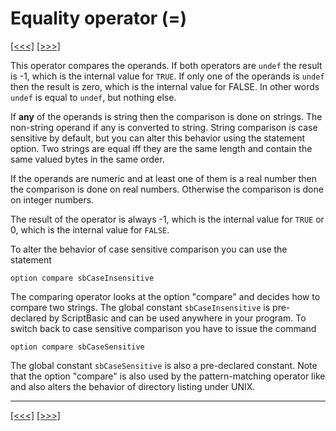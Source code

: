 # Equality operator (=)

[\[\<\<\<\]](ug_9.10.1.7.md) [\[\>\>\>\]](ug_9.10.1.9.md)

This operator compares the operands. If both operators are `undef` the
result is -1, which is the internal value for `TRUE`. If only one of the
operands is `undef` then the result is zero, which is the internal value
for FALSE. In other words `undef` is equal to `undef`, but nothing else.

If **any** of the operands is string then the comparison is done on
strings. The non-string operand if any is converted to string. String
comparison is case sensitive by default, but you can alter this behavior
using the statement option. Two strings are equal iff they are the same
length and contain the same valued bytes in the same order.

If the operands are numeric and at least one of them is a real number
then the comparison is done on real numbers. Otherwise the comparison is
done on integer numbers.

The result of the operator is always -1, which is the internal value for
`TRUE` or 0, which is the internal value for `FALSE`.

To alter the behavior of case sensitive comparison you can use the
statement

    option compare sbCaseInsensitive

The comparing operator looks at the option "compare" and decides how to
compare two strings. The global constant `sbCaseInsensitive` is
pre-declared by ScriptBasic and can be used anywhere in your program. To
switch back to case sensitive comparison you have to issue the command

    option compare sbCaseSensitive

The global constant `sbCaseSensitive` is also a pre-declared constant.
Note that the option "compare" is also used by the pattern-matching
operator like and also alters the behavior of directory listing under
UNIX.

-----

[\[\<\<\<\]](ug_9.10.1.7.md) [\[\>\>\>\]](ug_9.10.1.9.md)
